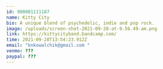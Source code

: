 ```yaml
---
id: 900001111187
name: Kitty City
bio: A unique blend of psychedelic, indie and pop rock.
image: /uploads/screen-shot-2021-09-28-at-9.56.49-am.png
link: https://kittycityband.bandcamp.com/
time: 2021-09-28T13:54:23.912Z
email: "knkowalchik@gmail.com "
venmo: ???
paypal: ???
---
```

